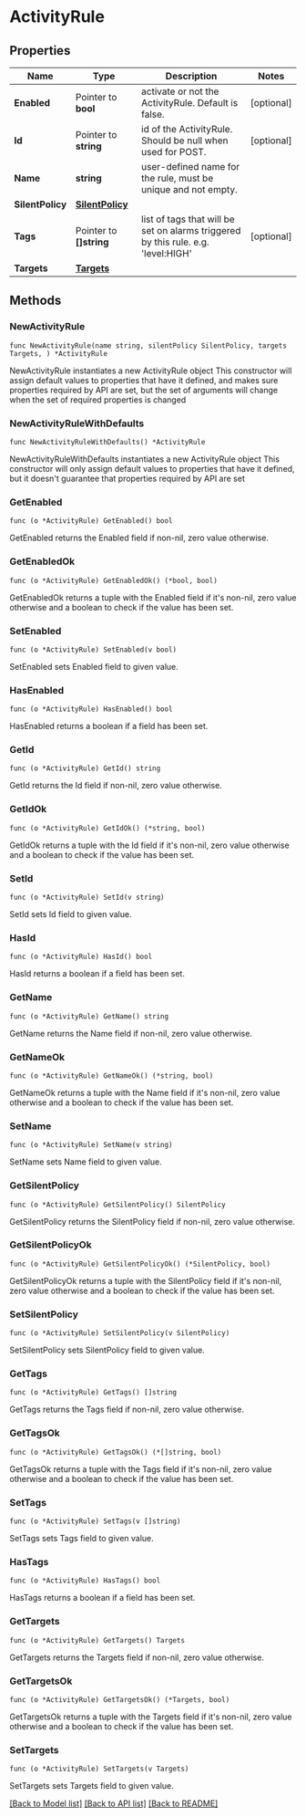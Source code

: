 # ActivityRule

## Properties

Name | Type | Description | Notes
------------ | ------------- | ------------- | -------------
**Enabled** | Pointer to **bool** | activate or not the ActivityRule. Default is false. | [optional] 
**Id** | Pointer to **string** | id of the ActivityRule. Should be null when used for POST. | [optional] 
**Name** | **string** | user-defined name for the rule, must be unique and not empty. | 
**SilentPolicy** | [**SilentPolicy**](SilentPolicy.md) |  | 
**Tags** | Pointer to **[]string** | list of tags that will be set on alarms triggered by this rule. e.g. &#39;level:HIGH&#39; | [optional] 
**Targets** | [**Targets**](Targets.md) |  | 

## Methods

### NewActivityRule

`func NewActivityRule(name string, silentPolicy SilentPolicy, targets Targets, ) *ActivityRule`

NewActivityRule instantiates a new ActivityRule object
This constructor will assign default values to properties that have it defined,
and makes sure properties required by API are set, but the set of arguments
will change when the set of required properties is changed

### NewActivityRuleWithDefaults

`func NewActivityRuleWithDefaults() *ActivityRule`

NewActivityRuleWithDefaults instantiates a new ActivityRule object
This constructor will only assign default values to properties that have it defined,
but it doesn't guarantee that properties required by API are set

### GetEnabled

`func (o *ActivityRule) GetEnabled() bool`

GetEnabled returns the Enabled field if non-nil, zero value otherwise.

### GetEnabledOk

`func (o *ActivityRule) GetEnabledOk() (*bool, bool)`

GetEnabledOk returns a tuple with the Enabled field if it's non-nil, zero value otherwise
and a boolean to check if the value has been set.

### SetEnabled

`func (o *ActivityRule) SetEnabled(v bool)`

SetEnabled sets Enabled field to given value.

### HasEnabled

`func (o *ActivityRule) HasEnabled() bool`

HasEnabled returns a boolean if a field has been set.

### GetId

`func (o *ActivityRule) GetId() string`

GetId returns the Id field if non-nil, zero value otherwise.

### GetIdOk

`func (o *ActivityRule) GetIdOk() (*string, bool)`

GetIdOk returns a tuple with the Id field if it's non-nil, zero value otherwise
and a boolean to check if the value has been set.

### SetId

`func (o *ActivityRule) SetId(v string)`

SetId sets Id field to given value.

### HasId

`func (o *ActivityRule) HasId() bool`

HasId returns a boolean if a field has been set.

### GetName

`func (o *ActivityRule) GetName() string`

GetName returns the Name field if non-nil, zero value otherwise.

### GetNameOk

`func (o *ActivityRule) GetNameOk() (*string, bool)`

GetNameOk returns a tuple with the Name field if it's non-nil, zero value otherwise
and a boolean to check if the value has been set.

### SetName

`func (o *ActivityRule) SetName(v string)`

SetName sets Name field to given value.


### GetSilentPolicy

`func (o *ActivityRule) GetSilentPolicy() SilentPolicy`

GetSilentPolicy returns the SilentPolicy field if non-nil, zero value otherwise.

### GetSilentPolicyOk

`func (o *ActivityRule) GetSilentPolicyOk() (*SilentPolicy, bool)`

GetSilentPolicyOk returns a tuple with the SilentPolicy field if it's non-nil, zero value otherwise
and a boolean to check if the value has been set.

### SetSilentPolicy

`func (o *ActivityRule) SetSilentPolicy(v SilentPolicy)`

SetSilentPolicy sets SilentPolicy field to given value.


### GetTags

`func (o *ActivityRule) GetTags() []string`

GetTags returns the Tags field if non-nil, zero value otherwise.

### GetTagsOk

`func (o *ActivityRule) GetTagsOk() (*[]string, bool)`

GetTagsOk returns a tuple with the Tags field if it's non-nil, zero value otherwise
and a boolean to check if the value has been set.

### SetTags

`func (o *ActivityRule) SetTags(v []string)`

SetTags sets Tags field to given value.

### HasTags

`func (o *ActivityRule) HasTags() bool`

HasTags returns a boolean if a field has been set.

### GetTargets

`func (o *ActivityRule) GetTargets() Targets`

GetTargets returns the Targets field if non-nil, zero value otherwise.

### GetTargetsOk

`func (o *ActivityRule) GetTargetsOk() (*Targets, bool)`

GetTargetsOk returns a tuple with the Targets field if it's non-nil, zero value otherwise
and a boolean to check if the value has been set.

### SetTargets

`func (o *ActivityRule) SetTargets(v Targets)`

SetTargets sets Targets field to given value.



[[Back to Model list]](../README.md#documentation-for-models) [[Back to API list]](../README.md#documentation-for-api-endpoints) [[Back to README]](../README.md)



